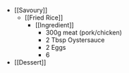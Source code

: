 - [[Savoury]]
	- [[Fried Rice]]
		- [[Ingredient]]
			- 300g meat (pork/chicken)
			- 2 Tbsp Oystersauce
			- 2 Eggs
			- 6
- [[Dessert]]
